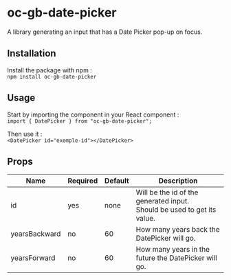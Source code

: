 # oc-gb-date-picker

A library generating an input that has a Date Picker pop-up on focus.

## Installation

Install the package with npm :  
`npm install oc-gb-date-picker`

## Usage

Start by importing the component in your React component :  
`import { DatePicker } from "oc-gb-date-picker";`

Then use it :  
`<DatePicker id="exemple-id"></DatePicker>`

## Props

<table class="table table-bordered table-striped">
  <thead>
    <tr>
      <th>Name</th>
      <th>Required</th>
      <th>Default</th>
      <th>Description</th>
    </tr>
  </thead>
  <tbody>
    <tr>
      <td>id</td>
      <td>yes</td>
      <td>none</td>
      <td>Will be the id of the generated input. </br> 
       Should be used to get its value.</td>
    </tr>
    <tr>
      <td>yearsBackward</td>
      <td>no</td>
      <td>60</td>
      <td>How many years back the DatePicker will go.</td>
    </tr>
    <tr>
      <td>yearsForward</td>
      <td>no</td>
      <td>60</td>
      <td>How many years in the future the DatePicker will go.</td>
    </tr>
</tbody>
</table>
